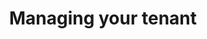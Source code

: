 ---
title: Managing your tenant
redirect_to:
  - https://www.ibm.com/support/knowledgecenter/SS7P7S_ind/watson-assistant-solutions/further-topics/manage_tenant.html
---